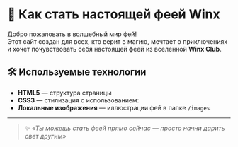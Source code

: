 # 🌸 Как стать настоящей феей Winx

Добро пожаловать в волшебный мир фей!  
Этот сайт создан для всех, кто верит в магию, мечтает о приключениях и хочет почувствовать себя настоящей феей из вселенной **Winx Club**.

## 🛠️ Используемые технологии

- **HTML5** — структура страницы
- **CSS3** — стилизация с использованием:
- **Локальные изображения** — иллюстрации фей в папке `/images`

---

> ✨ *«Ты можешь стать феей прямо сейчас — просто начни дарить свет другим»*
